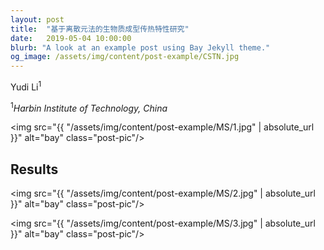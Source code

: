 ```yaml
---
layout: post
title:  "基于离散元法的生物质成型传热特性研究"
date:   2019-05-04 10:00:00
blurb: "A look at an example post using Bay Jekyll theme."
og_image: /assets/img/content/post-example/CSTN.jpg
---
```


Yudi Li<sup>1</sup>

<sup>1</sup><i>Harbin Institute of Technology, China</i>

<img src="{{ "/assets/img/content/post-example/MS/1.jpg" | absolute_url }}" alt="bay" class="post-pic"/>

## Results

<img src="{{ "/assets/img/content/post-example/MS/2.jpg" | absolute_url }}" alt="bay" class="post-pic"/>

<img src="{{ "/assets/img/content/post-example/MS/3.jpg" | absolute_url }}" alt="bay" class="post-pic"/>